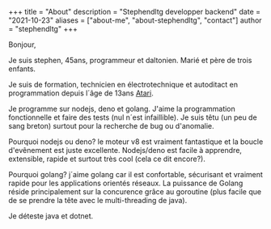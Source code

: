 +++
title = "About"
description = "Stephendltg developper backend"
date = "2021-10-23"
aliases = ["about-me", "about-stephendltg", "contact"]
author = "stephendltg"
+++


Bonjour,

Je suis stephen, 45ans, programmeur et daltonien. Marié et père de trois enfants.

Je suis de formation, technicien en électrotechnique et autoditact en programmation depuis l´âge de 13ans [Atari](https://www.youtube.com/watch?v=gA-euwYrAzw).

Je programme sur nodejs, deno et golang. J'aime la programmation fonctionnelle et faire des tests (nul n´est infaillible). Je suis têtu (un peu de sang breton) surtout pour la recherche de bug ou d'anomalie.

Pourquoi nodejs ou deno? le moteur v8 est vraiment fantastique et la boucle d'evênement est juste excellente. Nodejs/deno est facile à apprendre, extensible, rapide et surtout très cool (cela ce dit encore?).

Pourquoi golang? j´aime golang car il est confortable, sécurisant et vraiment rapide pour les applications orientés réseaux. La puissance de Golang réside principalement sur la concurence grâce au goroutine (plus facile que de se prendre la tête avec le multi-threading de java).

Je déteste java et dotnet.
